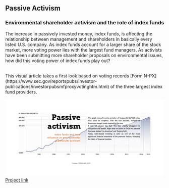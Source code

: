 ## Passive Activism 
### Environmental shareholder activism and the role of index funds

The increase in passively invested money, index funds, is affecting the relationship between management and shareholders in basically every listed U.S. company. As index funds account for a larger share of the stock market, more voting power lies with the largest fund managers. As activists have been submitting more shareholder proposals on environmental issues, how did this voting power of index funds play out? 

<br>
This visual article takes a first look based on voting records [Form N-PX](https://www.sec.gov/reportspubs/investor-publications/investorpubsmfproxyvotinghtm.html) of the three largest index fund providers. 

![image](Data/img/screensh.png)
[Project link](https://isver.github.io/mst/)
